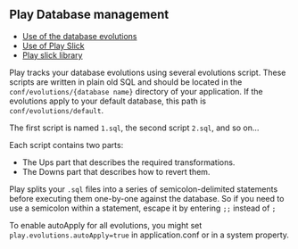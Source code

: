 ## Play Database management

- [Use of the database evolutions](https://www.playframework.com/documentation/2.8.x/Evolutions#Managing-database-evolutions)
- [Use of Play Slick](https://www.playframework.com/documentation/2.8.x/PlaySlick)
- [Play slick library](https://github.com/playframework/play-slick)

Play tracks your database evolutions using several evolutions script. These scripts are written in plain old SQL and should be located in the `conf/evolutions/{database name}` directory of your application. If the evolutions apply to your default database, this path is `conf/evolutions/default`.

The first script is named `1.sql`, the second script `2.sql`, and so on…

Each script contains two parts:
- The Ups part that describes the required transformations.
- The Downs part that describes how to revert them.

Play splits your `.sql` files into a series of semicolon-delimited statements before executing them one-by-one against the database. So if you need to use a semicolon within a statement, escape it by entering `;;` instead of `;`

To enable autoApply for all evolutions, you might set `play.evolutions.autoApply=true` in application.conf or in a system property.